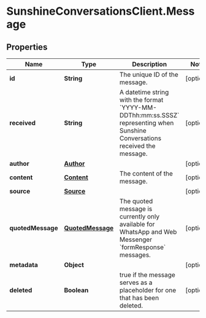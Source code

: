 # SunshineConversationsClient.Message

## Properties

Name | Type | Description | Notes
------------ | ------------- | ------------- | -------------
**id** | **String** | The unique ID of the message. | [optional] 
**received** | **String** | A datetime string with the format &#x60;YYYY-MM-DDThh:mm:ss.SSSZ&#x60; representing when Sunshine Conversations received the message. | [optional] 
**author** | [**Author**](Author.md) |  | [optional] 
**content** | [**Content**](Content.md) | The content of the message. | [optional] 
**source** | [**Source**](Source.md) |  | [optional] 
**quotedMessage** | [**QuotedMessage**](QuotedMessage.md) | The quoted message is currently only available for WhatsApp and Web Messenger &#x60;formResponse&#x60; messages. | [optional] 
**metadata** | **Object** |  | [optional] 
**deleted** | **Boolean** | true if the message serves as a placeholder for one that has been deleted. | [optional] 


